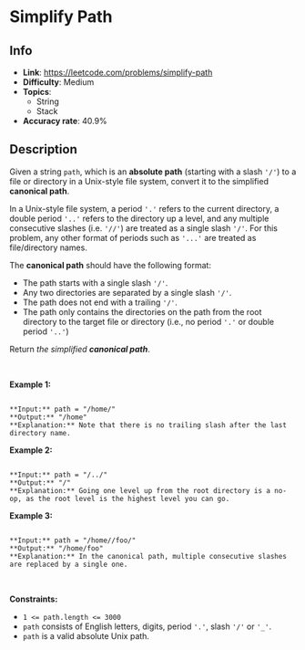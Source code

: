 # Simplify Path

## Info  
- **Link**: https://leetcode.com/problems/simplify-path
- **Difficulty**: Medium  
- **Topics**:   
    - String
    - Stack
- **Accuracy rate**: 40.9%  

## Description  
    
Given a string `path`, which is an **absolute path** (starting with a slash `'/'`) to a file or directory in a Unix-style file system, convert it to the simplified **canonical path**.


In a Unix-style file system, a period `'.'` refers to the current directory, a double period `'..'` refers to the directory up a level, and any multiple consecutive slashes (i.e. `'//'`) are treated as a single slash `'/'`. For this problem, any other format of periods such as `'...'` are treated as file/directory names.


The **canonical path** should have the following format:


* The path starts with a single slash `'/'`.
* Any two directories are separated by a single slash `'/'`.
* The path does not end with a trailing `'/'`.
* The path only contains the directories on the path from the root directory to the target file or directory (i.e., no period `'.'` or double period `'..'`)


Return *the simplified **canonical path***.


 


**Example 1:**



```

**Input:** path = "/home/"
**Output:** "/home"
**Explanation:** Note that there is no trailing slash after the last directory name.

```

**Example 2:**



```

**Input:** path = "/../"
**Output:** "/"
**Explanation:** Going one level up from the root directory is a no-op, as the root level is the highest level you can go.

```

**Example 3:**



```

**Input:** path = "/home//foo/"
**Output:** "/home/foo"
**Explanation:** In the canonical path, multiple consecutive slashes are replaced by a single one.

```

 


**Constraints:**


* `1 <= path.length <= 3000`
* `path` consists of English letters, digits, period `'.'`, slash `'/'` or `'_'`.
* `path` is a valid absolute Unix path.


  
    